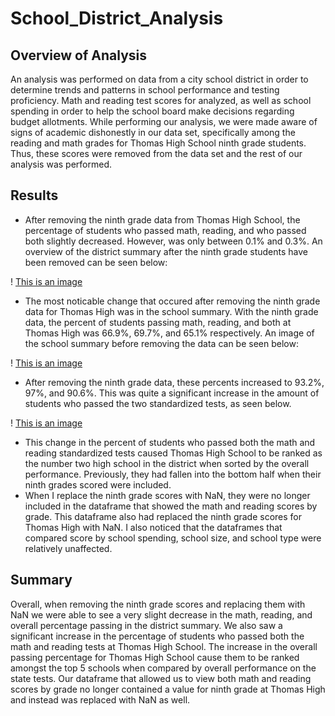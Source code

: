 # School_District_Analysis
## Overview of Analysis
An analysis was performed on data from a city school district in order to determine trends and patterns in school performance and testing proficiency. Math and reading test scores for analyzed, as well as school spending in order to help the school board make decisions regarding budget allotments. While performing our analysis, we were made aware of signs of academic dishonestly in our data set, specifically  among the reading and math grades for Thomas High School ninth grade students. Thus, these scores were removed from the data set and the rest of our analysis was performed.
	
## Results
- After removing the ninth grade data from Thomas High School, the percentage of students who passed math, reading, and who passed both slightly decreased. However, was only between 0.1% and 0.3%. An overview of the district summary after the ninth grade students have been removed can be seen below:

! [This is an image](https://github.com/dsilvaggio/School_District_Analysis/blob/78478f7d816545209f059a86cfad5dc227650252/Resources/Screen%20Shot%202022-03-15%20at%206.25.07%20PM.png) 

- The most noticable change that occured after removing the ninth grade data for Thomas High was in the school summary. With the ninth grade data, the percent of students passing math, reading, and both at Thomas High was 66.9%, 69.7%, and 65.1% respectively. An image of the school summary before removing the data can be seen below:

! [This is an image](https://github.com/dsilvaggio/School_District_Analysis/blob/70a013b01ddcdd9a918df1ec08b9b6529471b928/Resources/THS_including_ninth.png)

- After removing the ninth grade data, these percents increased to 93.2%, 97%, and 90.6%. This was quite a significant increase in the amount of students who passed the two standardized tests, as seen below. 

! [This is an image](https://github.com/dsilvaggio/School_District_Analysis/blob/70a013b01ddcdd9a918df1ec08b9b6529471b928/Resources/THS_wo_ninth.png)

- This change in the percent of students who passed both the math and reading standardized tests caused Thomas High School to be ranked as the number two high school in the district when sorted by the overall performance. Previously, they had fallen into the bottom half when their ninth grades scored were included. 
-   When I replace the ninth grade scores with NaN, they were no longer included in the dataframe that showed the math and reading scores by grade. This dataframe also had replaced the ninth grade scores for Thomas High with NaN. I also noticed that the dataframes that compared score by school spending, school size, and school type were relatively unaffected. 

## Summary
Overall, when removing the ninth grade scores and replacing them with NaN we were able to see a very slight decrease in the math, reading, and overall percentage passing in the district summary. We also saw a significant increase in the percentage of students who passed both the math and reading tests at Thomas High School. The increase in the overall passing percentage for Thomas High School cause them to be ranked amongst the top 5 schools when compared by overall performance on the state tests. Our dataframe that allowed us to view both math and reading scores by grade no longer contained a value for ninth grade at Thomas High and instead was replaced with NaN as well. 
